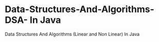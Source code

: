 # Data-Structures-And-Algorithms-DSA- In Java
Data Structures And Algorithms  (Linear and Non Linear)  In Java
